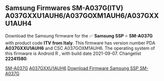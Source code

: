 <h2>Samsung Firmwares SM-A037G(ITV) A037GXXU1AUH6/A037GOXM1AUH6/A037GXXU1AUH4</h2>
Download the Samsung firmware for the ✅ <strong>Samsung SSP </strong> ⭐ <strong>SM-A037G</strong> with product code <strong>ITV</strong> <strong> from Italy</strong>. This firmware has version number PDA <strong>A037GXXU1AUH6</strong> and CSC A037GOXM1AUH6. The operating system of this firmware is Android R , with build date 2021-09-07. Changelist <strong>22241580</strong>.


[SM-A037G](https://samfirm.shop/samsung/model/SM-A037G)
[A037GXXU1AUH6](https://samfirm.shop/samsung/pda/A037GXXU1AUH6)
[Download Firmware Samsung SSP SM-A037G](https://samfirm.shop/samsung/firmware/453647)
